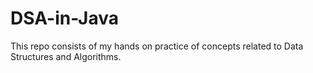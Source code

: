 # DSA-in-Java
This repo consists of my hands on practice of concepts related to Data Structures and Algorithms.
